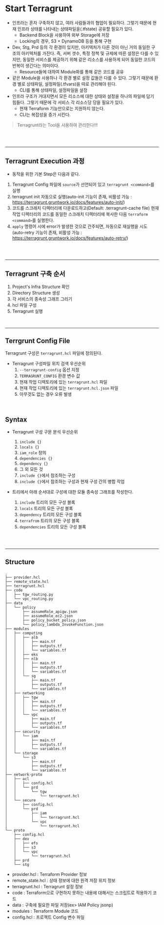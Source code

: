 # Start Terragrunt
* 인프라는 혼자 구축하지 않고, 여러 사람들과의 협업이 필요하다. 그렇기 때문에 현재 인프라 상태를 나타내는 상태파일을(.tfstate) 공유할 필요가 있다.
    * Backend Block을 사용하여 외부 Storage에 저장
    * Locking의 경우, S3 + DynamoDB 등을 통해 구현 
* Dev, Stg, Prd 등의 각 환경이 있지만, 아키텍처가 다른 것이 아닌 거의 동일한 구조의 아키텍처를 가진다. 즉, 서버 갯수, 특정 정책 및 규제에 따른 설정은 다를 수 있지만, 동일한 서비스를 제공하기 위해 같은 리소스를 사용하게 되어 동일한 코드의 반복이 생긴다는 의미이다.
    * Resource들에 대하여 Module화를 통해 같은 코드를 공유
* 같은 Module을 사용하나 각 환경 별로 설정 값들은 다를 수 있다. 그렇기 때문에 환경 별로 상태파일, 설정파일(.tfvars)을 따로 관리해야 된다.
    * CLI를 통해 상태파일, 설정파일을 설정
* 인프라 구조가 거대지면서 모든 리소스에 대한 상태와 설정을 하나의 파일에 담기 힘들다. 그렇기 때문에 각 서비스 각 리소스당 당을 필요가 있다.
    * 현재 Terraform 기능만으로는 지원하지 않는다.
    * CLI는 복잡성을 증가 시킨다.
> Terragrunt라는 Tool을 사용하여 관리한다!!!

</br>
</br>

---
## Terragrunt Execution 과정
* 동작을 위한 기본 Step은 다음과 같다.
1) Terragrunt Config 파일에 ```source```가 선언되어 있고 ```terragrunt <command>```를 실행
2) terragrunt init 자동으로 실행(auto-init 기능이 존재, 비활성 가능 : https://terragrunt.gruntwork.io/docs/features/auto-init/)
3) 코드를 스크래치 디렉터리에 다운로드하고(Default: .terragrunt-cache file) 현재 작업 디렉터리의 코드를 동일한 스크래치 디렉터리에 복사한 다음 ```terraform <command>```를 실행한다.
4) ```apply``` 명령어 시에 error가 발생한 것으로 간주되면, 자동으로 재실행을 시도(auto-retry 기능이 존재, 비활성 가능 : https://terragrunt.gruntwork.io/docs/features/auto-retry/)
</br>
</br>

---
## Terragrunt 구축 순서
1. Project's Infra Structure 확인
2. Directory Structure 생성
3. 각 서비스의 종속성 그래프 그리기
4. hcl 파일 구성
5. Terragrunt 실행
</br>

---
## Terrgrunt Config File
Terragrunt 구성은 ```terragrunt.hcl``` 파일에 정의된다.
* Terragrunt 구성파일 위치 검색 우선순위
    1. ```--terragrunt-config``` 옵션 지정
    2. ```TERRAGRUNT_CONFIG``` 환경 변수 값
    3. 현재 작업 디렉토리에 있는 ```terragrunt.hcl``` 파일
    4. 현재 작업 디렉토리에 있는 ```terragrunt.hcl.json``` 파일
    5. 아무것도 없는 경우 오류 발생
</br>


## Syntax
* Terragrunt 구성 구문 분석 우선순위
    1. ```include {}```
    2. ```locals {}``` 
    3. ```iam_role``` 정의
    4. ```dependencies {}```
    5. ```dependency {}```
    6. 그 외 모든 것
    7. ```include {}```에서 참조하는 구성
    8. ```include {}```에서 참조하는 구성과 현재 구성 간의 병합 작업

* 트리에서 아래 순서대로 구성에 대한 모듈 종속성 그래프를 작성한다.
    1. ```include``` 트리의 모든 구성 블록
    2. ```locals``` 트리의 모든 구성 블록
    3. ```dependency``` 트리의 모든 구성 블록
    4. ```terrafrom``` 트리의 모든 구성 블록
    5. ```dependencies``` 트리의 모든 구성 블록

</br>
</br>


---
## Structure
```script
.
├── provider.hcl
├── remote_state.hcl
├── terragrunt.hcl
├── code
│   ├── tgw_routing.py
│   └── vpc_routing.py
├── data
│   └── policy
│       ├── assumeRole_apigw.json
│       ├── assumeRole_ec2.json
│       ├── policy_bucket_policy.json
│       └── policy_lambda_InvokeFunction.json
├── modules
│   ├── computing
│   │   ├── alb
│   │   │   ├── main.tf
│   │   │   ├── outputs.tf
│   │   │   └── variables.tf
│   │   ├── eks
│   │   ├── nlb
│   │   │   ├── main.tf
│   │   │   ├── outputs.tf
│   │   │   └── variables.tf
│   │   └── sg
│   │       ├── main.tf
│   │       ├── outputs.tf
│   │       └── variables.tf
│   ├── networking
│   │   ├── tgw
│   │   │   ├── main.tf
│   │   │   ├── outputs.tf
│   │   │   └── variables.tf
│   │   └── vpc
│   │       ├── main.tf
│   │       ├── outputs.tf
│   │       └── variables.tf
│   ├── security
│   │   └── iam
│   │       ├── main.tf
│   │       ├── outputs.tf
│   │       └── variables.tf
│   └── storage
│       └── s3
│           ├── main.tf
│           ├── outputs.tf
│           └── variables.tf
├── network-proto
│   ├── acl
│   │   ├── config.hcl
│   │   └── prd
│   │       └── tgw
│   │           └── terragrunt.hcl
│   └── secure
│       ├── config.hcl
│       └── prd
│           ├── iam
│           │   └── terragrunt.hcl
│           └── vpc
│               └── terragrunt.hcl
└── proto
    ├── config.hcl
    ├── dev
    │   ├── efs
    │   ├── s3
    │   └── vpc
    │       └── terragrunt.hcl
    ├── prd
    └── stg
```
* provider.hcl : Terraform Provider 정보
* remote_state.hcl : 상태 정보에 대한 원격 저장 위치 정보
* terragrunt.hcl : Terragrunt 설정 정보
* code : Terraform으로 구현하지 못하는 내용에 대해서는 스크립트로 적용하기 코드
* data : 구축에 필요한 파일 저장(ex> IAM Policy jsonp)
* modules : Terraform Module 코드
* config.hcl : 프로젝트 Config 변수 파일

